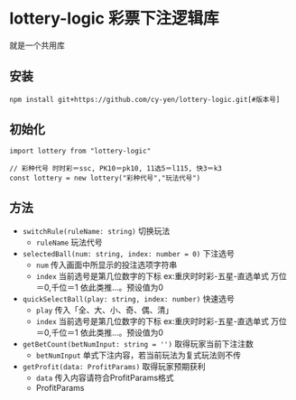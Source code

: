 # lottery-logic 彩票下注逻辑库

就是一个共用库

安装
------
    npm install git+https://github.com/cy-yen/lottery-logic.git[#版本号]
    
初始化
------
    import lottery from "lottery-logic"
    
    // 彩种代号 时时彩＝ssc, PK10＝pk10, 11选5＝l115, 快3＝k3
    const lottery = new lottery("彩种代号","玩法代号")
方法
------
+ `switchRule(ruleName: string)` 切换玩法
    + `ruleName` 玩法代号
+ `selectedBall(num: string, index: number = 0)` 下注选号
    + `num` 传入画面中所显示的投注选项字符串
    + `index` 当前选号是第几位数字的下标 ex:重庆时时彩-五星-直选单式 万位＝0,千位＝1 依此类推...。预设值为0
+ `quickSelectBall(play: string, index: number)` 快速选号
    + `play` 传入「全、大、小、奇、偶、清」
    + `index` 当前选号是第几位数字的下标 ex:重庆时时彩-五星-直选单式 万位＝0,千位＝1 依此类推...。预设值为0
+ `getBetCount(betNumInput: string = '')` 取得玩家当前下注注数
    + `betNumInput` 单式下注内容，若当前玩法为复式玩法则不传
+ `getProfit(data: ProfitParams)` 取得玩家预期获利
    + `data` 传入内容请符合ProfitParams格式
    + ProfitParams
